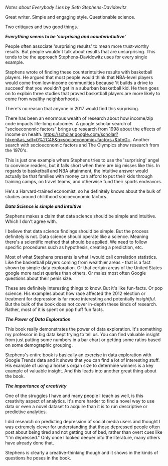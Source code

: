

*Notes about Everybody Lies by Seth Stephens-Davidowitz*

Great writer. Simple and engaging style. Questionable science.

Two critiques and two good things.

***Everything seems to be 'surprising and counterintuitive'***

People often associate 'surprising results' to mean more trust-worthy results. But people wouldn't talk about results that are unsurprising. This tends to be the approach Stephens-Davidowitz uses for every single example.

Stephens wrote of finding these counterintuitive results with basketball players. He argued that most people would think that NBA-level players would come from low-income communities because 'it builds a drive to succeed' that you wouldn't get in a suburban basketball kid. He then goes on to explain three studies that proved basketball players are more likely to come from wealthy neighborhoods. 

There's no reason that anyone in 2017 would find this surprising.

There has been an enormous wealth of research about how income/zip code impacts life-long outcomes. A google scholar search of "socioeconomic factors" brings up research from 1998 about the effects of income on health. https://scholar.google.com/scholar?hl=en&as_sdt=0%2C48&q=socioeconomic+factors+&btnG=. Another search with socioeconomic factors and The Olympics show research from the 1970's. 

This is just one example where Stephens tries to use the 'surprising' angel to convince readers, but it falls short when there are big misses like this. In regards to basketball and NBA attainment, the intuitive answer would actually be that families with money can afford to put their kids through training camps, on travel teams, and otherwise fund their sports endeavors. 

He's a Harvard-trained economist, so he definitely knows about the bulk of studies around childhood socioeconomic factors. 


***Data Science is simple and intuitive***

Stephens makes a claim that data science should be simple and intuitive. Which I don't agree with. 

I believe that data science findings should be simple. But the process definitely is not. Data science should operate like a science. Meaning there's a scientific method that should be applied. We need to follow specific procedures such as hypothesis, creating a prediction, etc.

Most of what Stephens presents is what I would call correlation statistics. Like the basketball players coming from wealthier areas - that is a fact shown by simple data exploration. Or that certain areas of the United States google more racist queries than others. Or males most often Google questions about their penis size. 

These are definitely interesting things to know. But it's like fun-facts. Or pop science. His examples about how race affected the 2012 election or treatment for depression is far more interesting and potentially *insightful*. But the bulk of the book does not cover in-depth these kinds of research. Rather, most of it is spent on pop fluff fun facts. 

***The Power of Data Exploration***

This book really demonstrates the power of data exploration. It's something my professor in big data kept trying to tell us. You can find valuable insight from just putting some numbers in a bar chart or getting some ratios based on some demographic grouping. 

Stephens's entire book is basically an exercise in data exploration with Google Trends data and it shows that you can find a lot of interesting stuff. His example of using a horse's organ size to determine winners is a key example of valuable insight. And this leads into another great thing about the book.

***The importance of creativity***

One of the struggles I have and many people I teach as well, is this creativity aspect of analytics. It's more harder to find a novel way to use data or even a novel dataset to acquire than it is to run descriptive or predictive analytics. 

I did research on predicting depression of social media users and thought I was extremely clever for understanding that those depressed people often post about being tired and not getting out of bed, rather than overt cues like "I'm depressed." Only once I looked deeper into the literature, many others have already done that.

Stephens is clearly a creative-thinking though and it shows in the kinds of questions he poses in the book.
